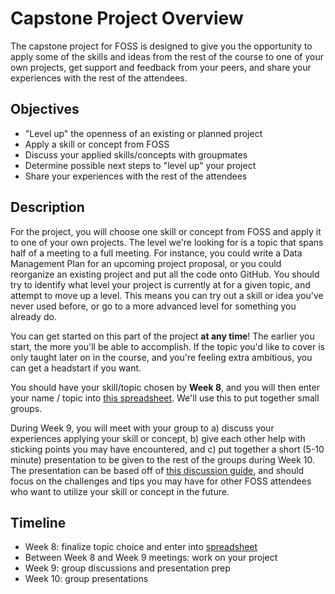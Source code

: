 # Capstone Project Overview

The capstone project for FOSS is designed to give you the opportunity to
apply some of the skills and ideas from the rest of the course to one of
your own projects, get support and feedback from your peers, and share
your experiences with the rest of the attendees.

## Objectives

-   "Level up" the openness of an existing or planned project
-   Apply a skill or concept from FOSS
-   Discuss your applied skills/concepts with groupmates
-   Determine possible next steps to "level up" your project
-   Share your experiences with the rest of the attendees

## Description

For the project, you will choose one skill or concept from FOSS and apply it to one of your own projects. The level we're looking for is a topic that spans half of a meeting to a full meeting. For
instance, you could write a Data Management Plan for an upcoming project
proposal, or you could reorganize an existing project and put all the
code onto GitHub. You should try to identify what level your project
is currently at for a given topic, and attempt to move up a level. This
means you can try out a skill or idea you've never used before, or go
to a more advanced level for something you already do.

You can get started on this part of the project **at any time**! The
earlier you start, the more you'll be able to accomplish. If the topic
you'd like to cover is only taught later on in the course, and you're
feeling extra ambitious, you can get a headstart if you want.

You should have your skill/topic chosen by **Week 8**, and you will then
enter your name / topic into [this spreadsheet](). We'll use this to
put together small groups.

During Week 9, you will meet with your group to a) discuss your
experiences applying your skill or concept, b) give each other help with
sticking points you may have encountered, and c) put together a short
(5-10 minute) presentation to be given to the rest of the groups during
Week 10. The presentation can be based off of [this discussion
guide](), and should focus on the challenges and tips you may have for
other FOSS attendees who want to utilize your skill or concept in the
future.

## Timeline

-   Week 8: finalize topic choice and enter into [spreadsheet]()
-   Between Week 8 and Week 9 meetings: work on your project
-   Week 9: group discussions and presentation prep
-   Week 10: group presentations
